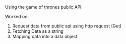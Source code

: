 Using the game of thrones public API

Worked on:
1) Request data from public api using http request (Get)
2) Fetching Data as a string
3) Mapping data into a data object
